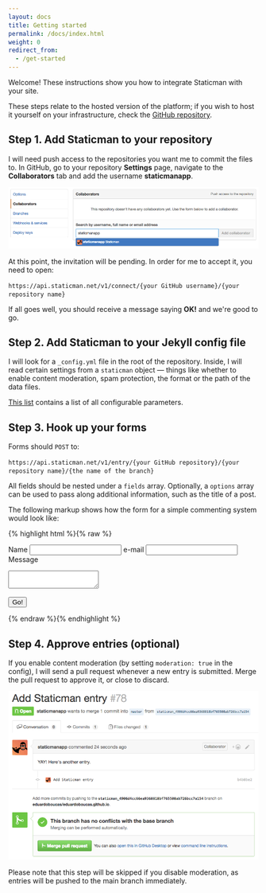 ```yaml
---
layout: docs
title: Getting started
permalink: /docs/index.html
weight: 0
redirect_from:
  - /get-started
---
```

Welcome! These instructions show you how to integrate Staticman with your site.

These steps relate to the hosted version of the platform; if you wish to host it yourself on your infrastructure, check the [GitHub repository](https://github.com/eduardoboucas/staticman).

## Step 1. Add Staticman to your repository

I will need push access to the repositories you want me to commit the files to. In GitHub, go to your repository **Settings** page, navigate to the **Collaborators** tab and add the username **staticmanapp**.

![Step 1](/assets/images/get-started/step1.png)

At this point, the invitation will be pending. In order for me to accept it, you need to open:

`https://api.staticman.net/v1/connect/{your GitHub username}/{your repository name}`

If all goes well, you should receive a message saying **OK!** and we're good to go.

## Step 2. Add Staticman to your Jekyll config file

I will look for a `_config.yml` file in the root of the repository. Inside, I will read certain settings from a `staticman` object — things like whether to enable content moderation, spam protection, the format or the path of the data files.

[This list](https://github.com/eduardoboucas/staticman#jekyll-configuration) contains a list of all configurable parameters.

## Step 3. Hook up your forms

Forms should `POST` to:

`https://api.staticman.net/v1/entry/{your GitHub repository}/{your repository name}/{the name of the branch}`

All fields should be nested under a `fields` array. Optionally, a `options` array can be used to pass along additional information, such as the title of a post.

The following markup shows how the form for a simple commenting system would look like:

{% highlight html %}{% raw %}
<form method="POST" action="https://api.staticman.net/v1/entry/eduardoboucas/staticman/gh-pages">
  <!-- e.g. "2016-01-02-this-is-a-post" -->
  <input name="options[slug]" type="hidden" value="{{ page.slug }}">

  <label for="messageName">Name</label>
  <input id="messageName" name="fields[name]" type="text">
  <label for="messageEmail">e-mail</label>
  <input id="messageEmail" name="fields[email]" type="email">
  <label for="messageMessage">Message</label>
  <textarea id="messageMessage" name="fields[message]"></textarea>
  

  <button type="submit">Go!</button>
</form>
{% endraw %}{% endhighlight %}

## Step 4. Approve entries (optional)

If you enable content moderation (by setting `moderation: true` in the config), I will send a pull request whenever a new entry is submitted. Merge the pull request to approve it, or close to discard.

![Step 2](/assets/images/get-started/step2.png)

Please note that this step will be skipped if you disable moderation, as entries will be pushed to the main branch immediately.